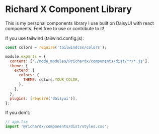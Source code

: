 # Richard X Component Library

This is my personal components library I use built on DaisyUI with react components. Feel free to use or contribute to it!

If you use tailwind (tailwind.config.js):

```js
const colors = require('tailwindcss/colors');

module.exports = {
  content: ['./node_modules/@richardx/components/dist/**/*.js'],
  theme: {
    extend: {
      colors: {
        THEME: colors.YOUR_COLOR,
      },
    },
  },
  plugins: [require('daisyui')],
};
```

If you don't:

```js
// app.tsx
import '@richardx/components/dist/styles.css';
```
